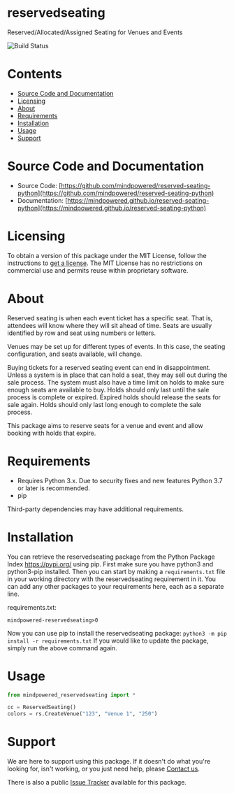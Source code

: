 
reservedseating
===============
Reserved/Allocated/Assigned Seating for Venues and Events

![Build Status](https://mindpowered.dev/assets/images/github-badges/build-passing.svg)

Contents
========

* [Source Code and Documentation](#source-code-and-documentation)
* [Licensing](#licensing)
* [About](#about)
* [Requirements](#requirements)
* [Installation](#installation)
* [Usage](#usage)
* [Support](#support)

# Source Code and Documentation
- Source Code: [https://github.com/mindpowered/reserved-seating-python](https://github.com/mindpowered/reserved-seating-python)
- Documentation: [https://mindpowered.github.io/reserved-seating-python](https://mindpowered.github.io/reserved-seating-python)

# Licensing
To obtain a version of this package under the MIT License, follow the instructions to [get a license][purchase]. The MIT License has no restrictions on commercial use and permits reuse within proprietary software.

# About
Reserved seating is when each event ticket has a specific seat. That is, attendees will know where they will sit ahead of time. Seats are usually identified by row and seat using numbers or letters.

Venues may be set up for different types of events. In this case, the seating configuration, and seats available, will change.

Buying tickets for a reserved seating event can end in disappointment. Unless a system is in place that can hold a seat, they may sell out during the sale process. The system must also have a time limit on holds to make sure enough seats are available to buy. Holds should only last until the sale process is complete or expired. Expired holds should release the seats for sale again. Holds should only last long enough to complete the sale process.

This package aims to reserve seats for a venue and event and allow booking with holds that expire.

# Requirements
- Requires Python 3.x. Due to security fixes and new features Python 3.7 or later is recommended.
- pip


Third-party dependencies may have additional requirements.

# Installation
You can retrieve the reservedseating package from the Python Package Index https://pypi.org/ using pip. First make sure you have python3 and python3-pip installed. Then you can start by making a `requirements.txt` file in your working directory with the reservedseating requirement in it. You can add any other packages to your requirements here, each as a separate line.

requirements.txt:
```
mindpowered-reservedseating>0
```
Now you can use pip to install the reservedseating package: `python3 -m pip install -r requirements.txt`
If you would like to update the package, simply run the above command again.


# Usage
```python
from mindpowered_reservedseating import *

cc = ReservedSeating()
colors = rs.CreateVenue("123", "Venue 1", "250")

```


# Support
We are here to support using this package. If it doesn't do what you're looking for, isn't working, or you just need help, please [Contact us][contact].

There is also a public [Issue Tracker][bugs] available for this package.



[bugs]: https://github.com/mindpowered/reserved-seating-python/issues
[contact]: https://mindpowered.dev/support.html?ref=reserved-seating-python/
[docs]: https://mindpowered.github.io/reserved-seating-python/
[licensing]: https://mindpowered.dev/?ref=reserved-seating-python
[purchase]: https://mindpowered.dev/purchase/
